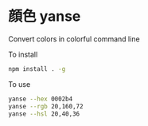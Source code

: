 # 顔色 yanse

Convert colors in colorful command line

To install 

```bash
npm install . -g
```

To use

```bash
yanse --hex 0002b4
yanse --rgb 20,160,72
yanse --hsl 20,40,36
```